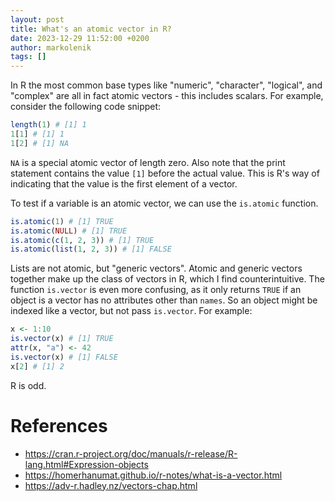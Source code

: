 ```yaml
---
layout: post
title: What's an atomic vector in R?
date: 2023-12-29 11:52:00 +0200
author: markolenik
tags: []
---
```


In R the most common base types like "numeric", "character", "logical", and "complex" are all in fact atomic vectors - this includes scalars.
For example, consider the following code snippet:

```R
length(1) # [1] 1
1[1] # [1] 1
1[2] # [1] NA
```

`NA` is a special atomic vector of length zero.
Also note that the print statement contains the value `[1]` before the actual value. This is R's way of indicating that the value is the first element of a vector.

To test if a variable is an atomic vector, we can use the `is.atomic` function.

```R
is.atomic(1) # [1] TRUE
is.atomic(NULL) # [1] TRUE
is.atomic(c(1, 2, 3)) # [1] TRUE
is.atomic(list(1, 2, 3)) # [1] FALSE
```

Lists are not atomic, but "generic vectors". Atomic and generic vectors together make up the class of vectors in R, which I find counterintuitive. The function `is.vector` is even more confusing, as it only returns `TRUE` if an object is a vector has no attributes other than `names`. So an object might be indexed like a vector, but not pass `is.vector`. For example:

```R
x <- 1:10
is.vector(x) # [1] TRUE
attr(x, "a") <- 42
is.vector(x) # [1] FALSE
x[2] # [1] 2
```

R is odd.

# References
* <https://cran.r-project.org/doc/manuals/r-release/R-lang.html#Expression-objects>
* <https://homerhanumat.github.io/r-notes/what-is-a-vector.html>
* <https://adv-r.hadley.nz/vectors-chap.html>

